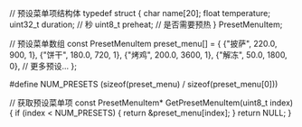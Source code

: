 // 预设菜单项结构体
typedef struct {
    char name[20];
    float temperature;
    uint32_t duration; // 秒
    uint8_t preheat;   // 是否需要预热
} PresetMenuItem;

// 预设菜单数组
const PresetMenuItem preset_menu[] = {
    {"披萨", 220.0, 900, 1},
    {"饼干", 180.0, 720, 1},
    {"烤鸡", 200.0, 3600, 1},
    {"解冻", 50.0, 1800, 0},
    // 更多预设...
};

#define NUM_PRESETS (sizeof(preset_menu) / sizeof(preset_menu[0]))

// 获取预设菜单项
const PresetMenuItem* GetPresetMenuItem(uint8_t index) {
    if (index < NUM_PRESETS) {
        return &preset_menu[index];
    }
    return NULL;
}
